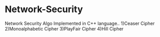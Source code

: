 # Network-Security

Network Security Algo Implemented in C++ language..
1)Ceaser Cipher
2)Monoalphabetic Cipher
3)PlayFair Cipher
4)Hill Cipher
